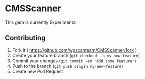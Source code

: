 # CMSScanner

This gem is currently Experimental

## Contributing

1. Fork it ( https://github.com/wpscanteam/CMSScanner/fork )
2. Create your feature branch (`git checkout -b my-new-feature`)
3. Commit your changes (`git commit -am 'Add some feature'`)
4. Push to the branch (`git push origin my-new-feature`)
5. Create new Pull Request
